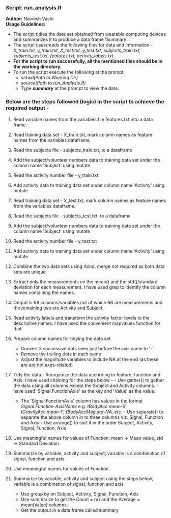 ### Script: run_analysis.R 
**Author:** Nainesh Vashi  
**Usage Guidelines:**  
- The script tidies the data set obtained from wearable computing devices and summarizes it to produce a data frame 'Summary'.
- The script uses/reads the following files for data and information - *X_train.txt, y_train.txt, X_test.txt, y_test.txt, subjects_train.txt, subjects_test.txt, features.txt, activity_labels.txt*. 
- **For the script to run successfully, all the mentioned files should be in the working directory.**  
- To run the script execute the following at the prompt,  
	- *setwd(Path to Working Dir)*
	- *source(Path to run_Analysis.R)*
	- Type **_summary_** at the prompt to view the data.

	
### Below are the steps followed (logic) in the script to achieve the required output -

1. Read variable names from the variables file features.txt into a data frame.
2. Read training data set - X_train.txt, mark column names as feature names from the variables dataframe.

3. Read the subjects file - subjects_train.txt, to a dataframe 
4. Add the subject/volunteer numbers data to training data set under the column name 'Subject' using mutate

5. Read the activity number file - y_train.txt
6. Add activity data to training data set under column name 'Activity' using mutate

7. Read training data set - X_test.txt, mark column names as feature names from the variables dataframe.

8. Read the subjects file - subjects_test.txt, to a dataframe 
9. Add the subject/volunteer numbers data to training data set under the column name 'Subject' using mutate

10. Read the activity number file - y_test.txt
11.  Add activity data to training data set under column name 'Activity' using mutate

12. Combine the two data sets using rbind, merge not required as both data sets are unique

13. Extract only the measurements on the mean() and the std()/standard deviation for each measurement.  I have used grep to identify the column names containing the names. 
14. Output is 68 columns/variables out of which 66 are measurements and the remaining two are Activity and Subject.

15. Read activity labels and transform the activity factor levels to the descriptive names.  I have used the convenient mapvalues function for that.

16. Prepare column names for tidying the data set
	- Convert 3 successive dots seen just before the axis name to '-'
	- Remove the trailing dots in each name
	- Adjust the magnitude variables to include NA at the end (as these are are not axes-related)

17.  Tidy the data - Reorganize the data according to feature, function and Axis.  I have used chaining for the steps below -
	- Use gather() to gather the data using all columns except the Subject and Activity columns.  I have used 'Signal.FunctionAxis' as the key and 'Value' as the value.
		- The 'Signal.FunctionAxis' column has values in the format *Signal.Function-AxisName* e.g. *tBodyAcc.mean-X, tGravityAcc.mean-Y, fBodyAccMag.std-NA, etc*.
	- Use separate() to separate the above column in to three columns viz. Signal, Function and Axis
	- Use arrange() to sort it in the order Subject, Activity, Signal, Function, Axis

18. Use meaningful names for values of Function: mean -> Mean value, std -> Standard Deviation
19. Summarize by variable, activity and subject; variable is a combination of signal, function and axis.

20. Use meaningful names for values of Function

21. Summarize by variable, activity and subject using the steps below; variable is a combination of signal, function and axis
	- Use group by on Subject, Activity, Signal, Function, Axis
	- Use summarize to get the Count = n() and the Average = mean(Value) columns. 
	- Get the output in a data frame called summary
	
